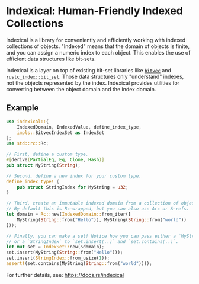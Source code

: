 # Indexical: Human-Friendly Indexed Collections

Indexical is a library for conveniently and efficiently working with indexed collections of objects.
"Indexed" means that the domain of objects is finite, and you can assign a numeric index to each object.
This enables the use of efficient data structures like bit-sets.

Indexical is a layer on top of existing bit-set libraries like [`bitvec`](https://github.com/ferrilab/bitvec)
and [`rustc_index::bit_set`](https://doc.rust-lang.org/nightly/nightly-rustc/rustc_index/bit_set/index.html).
Those data structures only "understand" indexes, not the objects represented by the index.
Indexical provides utilities for converting between the object domain and the index domain.

## Example

```rust
use indexical::{
    IndexedDomain, IndexedValue, define_index_type,
    impls::BitvecIndexSet as IndexSet
};
use std::rc::Rc;

// First, define a custom type.
#[derive(PartialEq, Eq, Clone, Hash)]
pub struct MyString(String);

// Second, define a new index for your custom type.
define_index_type! {
    pub struct StringIndex for MyString = u32;
}

// Third, create an immutable indexed domain from a collection of objects.
// By default this is Rc-wrapped, but you can also use Arc or &-refs.
let domain = Rc::new(IndexedDomain::from_iter([
    MyString(String::from("Hello")), MyString(String::from("world"))
]));

// Finally, you can make a set! Notice how you can pass either a `MyString`
// or a `StringIndex` to `set.insert(..)` and `set.contains(..)`.
let mut set = IndexSet::new(&domain);
set.insert(MyString(String::from("Hello")));
set.insert(StringIndex::from_usize(1));
assert!(set.contains(MyString(String::from("world"))));
```

For further details, see: <https://docs.rs/indexical>